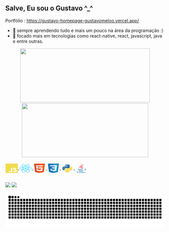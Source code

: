 ## Salve, Eu sou o Gustavo ^_^
Portfólio : https://gustavo-homepage-gustavomeloo.vercel.app/
- 🌱 sempre aprendendo tudo e mais um pouco na área da programação :)
- 🧐 focado mais em tecnologias como react-native, react, javascript, java e entre outras.


<div align="center">
  <a href="https://github.com/gustavomeloo">
  <img height="170em" width="410em" src="https://github-readme-stats.vercel.app/api?username=gustavomeloo&show_icons=true&theme=tokyonight&include_all_commits=true&count_private=true"/>
  <img height="170em" width="400em" src="https://github-readme-stats.vercel.app/api/top-langs/?username=gustavomeloo&layout=compact&langs_count=7&theme=tokyonight"/>
</div>
  
 <div style="display: inline_block"><br>
  <img align="center" alt="Gustavo-Js" height="30" width="40" src="https://raw.githubusercontent.com/devicons/devicon/master/icons/javascript/javascript-plain.svg">
  <img align="center" alt="Gustavo-React" height="30" width="40" src="https://raw.githubusercontent.com/devicons/devicon/master/icons/react/react-original.svg">
  <img align="center" alt="Gustavo-HTML" height="30" width="40" src="https://raw.githubusercontent.com/devicons/devicon/master/icons/html5/html5-original.svg">
   <img align="center" alt="Gustavo-CSS" height="30" width="40" src="https://raw.githubusercontent.com/devicons/devicon/master/icons/css3/css3-original.svg">
  <img align="center" alt="Gustavo-Python" height="30" width="40" src="https://raw.githubusercontent.com/devicons/devicon/master/icons/python/python-original.svg">
  <img align="center" alt="Gustavo-Java" height="30" width="40" src="https://raw.githubusercontent.com/devicons/devicon/master/icons/java/java-original.svg">

   
</div>
  
##
 
<div> 
  <a href = "mailto:gugamelo2@gmail.com"><img src="https://img.shields.io/badge/-Gmail-%23333?style=for-the-badge&logo=gmail&logoColor=white" target="_blank"></a>
  <a href="https://www.linkedin.com/in/gustavo-santos-melo/" target="_blank"><img src="https://img.shields.io/badge/-LinkedIn-%230077B5?style=for-the-badge&logo=linkedin&logoColor=white" target="_blank"></a> 
 
![Snake animation](https://github.com/gustavomeloo/gustavomeloo/blob/output/github-contribution-grid-snake.svg)
  
</div>
